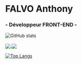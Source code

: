 # FALVO Anthony 

### - Développeur FRONT-END -

![GitHub stats](https://github-readme-stats.vercel.app/api?username=Anthonoir576&show_icons=true)

<a href="https://github.com/anthonoir576/github-readme-stats">
  <img align="center" src="https://github-readme-stats.vercel.app/api?username=Anthonoir576&show_icons=true" />
</a>
<a href="https://github.com/anthonoir576/github-readme-stats">
  <img align="center" src="https://github-readme-stats.vercel.app/api/top-langs/?username=anthonoir576&layout=compact" />
</a>

[![Top Langs](https://github-readme-stats.vercel.app/api/top-langs/?username=anthonoir576)](https://github.com/anthonoir576/github-readme-stats)

<!--
**Anthonoir576/Anthonoir576** is a ✨ _special_ ✨ repository because its `README.md` (this file) appears on your GitHub profile.

Here are some ideas to get you started:

- 🔭 I’m currently working on ...
- 🌱 I’m currently learning ...
- 👯 I’m looking to collaborate on ...
- 🤔 I’m looking for help with ...
- 💬 Ask me about ...
- 📫 How to reach me: ...
- 😄 Pronouns: ...
- ⚡ Fun fact: ...
-->

